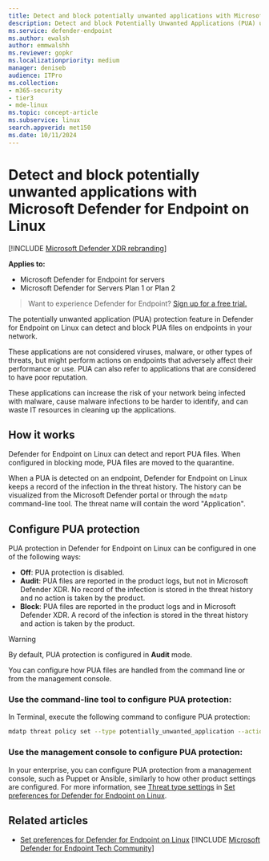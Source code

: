 ```yaml
---
title: Detect and block potentially unwanted applications with Microsoft Defender for Endpoint on Linux
description: Detect and block Potentially Unwanted Applications (PUA) using Microsoft Defender for Endpoint on Linux.
ms.service: defender-endpoint
ms.author: ewalsh
author: emmwalshh
ms.reviewer: gopkr
ms.localizationpriority: medium
manager: deniseb
audience: ITPro
ms.collection: 
- m365-security
- tier3
- mde-linux
ms.topic: concept-article
ms.subservice: linux
search.appverid: met150
ms.date: 10/11/2024
---
```


# Detect and block potentially unwanted applications with Microsoft Defender for Endpoint on Linux

[!INCLUDE [Microsoft Defender XDR rebranding](../includes/microsoft-defender.md)]

**Applies to:**

- Microsoft Defender for Endpoint for servers
- Microsoft Defender for Servers Plan 1 or Plan 2

> Want to experience Defender for Endpoint? [Sign up for a free trial.](https://go.microsoft.com/fwlink/p/?linkid=2225630)

The potentially unwanted application (PUA) protection feature in Defender for Endpoint on Linux can detect and block PUA files on endpoints in your network.

These applications are not considered viruses, malware, or other types of threats, but might perform actions on endpoints that adversely affect their performance or use. PUA can also refer to applications that are considered to have poor reputation.

These applications can increase the risk of your network being infected with malware, cause malware infections to be harder to identify, and can waste IT resources in cleaning up the applications.

## How it works

Defender for Endpoint on Linux can detect and report PUA files. When configured in blocking mode, PUA files are moved to the quarantine.

When a PUA is detected on an endpoint, Defender for Endpoint on Linux keeps a record of the infection in the threat history. The history can be visualized from the Microsoft Defender portal or through the `mdatp` command-line tool. The threat name will contain the word "Application".

## Configure PUA protection

PUA protection in Defender for Endpoint on Linux can be configured in one of the following ways:

- **Off**: PUA protection is disabled.
- **Audit**: PUA files are reported in the product logs, but not in Microsoft Defender XDR. No record of the infection is stored in the threat history and no action is taken by the product.
- **Block**: PUA files are reported in the product logs and in Microsoft Defender XDR. A record of the infection is stored in the threat history and action is taken by the product.

> [!WARNING]
> By default, PUA protection is configured in **Audit** mode.

You can configure how PUA files are handled from the command line or from the management console.

### Use the command-line tool to configure PUA protection:

In Terminal, execute the following command to configure PUA protection:

```bash
mdatp threat policy set --type potentially_unwanted_application --action [off|audit|block]
```

### Use the management console to configure PUA protection:

In your enterprise, you can configure PUA protection from a management console, such as Puppet or Ansible, similarly to how other product settings are configured. For more information, see [Threat type settings](linux-preferences.md#threat-type-settings) in [Set preferences for Defender for Endpoint on Linux](linux-preferences.md).

## Related articles

- [Set preferences for Defender for Endpoint on Linux](linux-preferences.md)
[!INCLUDE [Microsoft Defender for Endpoint Tech Community](../includes/defender-mde-techcommunity.md)]
